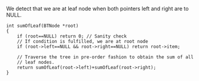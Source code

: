 We detect that we are at leaf node when both pointers left and right are to NULL.

```
int sumOfLeaf(BTNode *root)
{
    if (root==NULL) return 0; // Sanity check
    // If condition is fulfilled, we are at root node
    if (root->left==NULL && root->right==NULL) return root->item;

    // Traverse the tree in pre-order fashion to obtain the sum of all
    // leaf nodes.
    return sumOfLeaf(root->left)+sumOfLeaf(root->right);
}
```